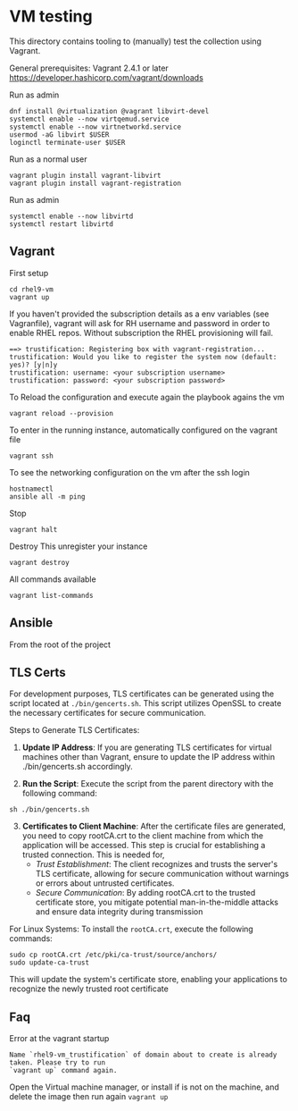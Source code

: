 # VM testing

This directory contains tooling to (manually) test the collection using Vagrant.

General prerequisites:
Vagrant 2.4.1 or later https://developer.hashicorp.com/vagrant/downloads

Run as admin

```
dnf install @virtualization @vagrant libvirt-devel
systemctl enable --now virtqemud.service
systemctl enable --now virtnetworkd.service
usermod -aG libvirt $USER
loginctl terminate-user $USER
```

Run as a normal user

```
vagrant plugin install vagrant-libvirt
vagrant plugin install vagrant-registration
```

Run as admin

```
systemctl enable --now libvirtd
systemctl restart libvirtd
```

## Vagrant

First setup

```
cd rhel9-vm
vagrant up
```

If you haven't provided the subscription details as a env variables (see Vagranfile),
vagrant will ask for RH username and password in order to enable RHEL repos.
Without subscription the RHEL provisioning will fail.

```
==> trustification: Registering box with vagrant-registration...
trustification: Would you like to register the system now (default: yes)? [y|n]y
trustification: username: <your subscription username>
trustification: password: <your subscription password>
```

To Reload the configuration and execute again the playbook agains the vm

```
vagrant reload --provision
```

To enter in the running instance, automatically configured on the vagrant file

```
vagrant ssh
```

To see the networking configuration on the vm after the ssh login

```
hostnamectl
ansible all -m ping
```

Stop

```
vagrant halt
```

Destroy
This unregister your instance

```
vagrant destroy
```

All commands available

```
vagrant list-commands
```

## Ansible

From the root of the project

## TLS Certs

For development purposes, TLS certificates can be generated using the script located at `./bin/gencerts.sh`. This script utilizes OpenSSL to create the necessary certificates for secure communication.

Steps to Generate TLS Certificates:

 1. **Update IP Address**: If you are generating TLS certificates for virtual machines other than Vagrant, ensure to update the IP address within ./bin/gencerts.sh accordingly.

 2. **Run the Script**: Execute the script from the parent directory with the following command:
```
sh ./bin/gencerts.sh
```
 3. **Certificates to Client Machine**: After the certificate files are generated, you need to copy rootCA.crt to the client machine from which the application will be accessed. This step is crucial for establishing a trusted connection. This is needed for,
     - *Trust Establishment*: The client recognizes and trusts the server's TLS certificate, allowing for secure communication without warnings or errors about untrusted certificates.
     - *Secure Communication*: By adding rootCA.crt to the trusted certificate store, you mitigate potential man-in-the-middle attacks and ensure data integrity during transmission

For Linux Systems:
To install the `rootCA.crt`, execute the following commands:
```
sudo cp rootCA.crt /etc/pki/ca-trust/source/anchors/
sudo update-ca-trust
```
This will update the system's certificate store, enabling your applications to recognize the newly trusted root certificate


## Faq
Error at the vagrant startup
```
Name `rhel9-vm_trustification` of domain about to create is already taken. Please try to run
`vagrant up` command again.
```

Open the Virtual machine manager, or install if is not on the machine, and delete the image then run again ```vagrant up```